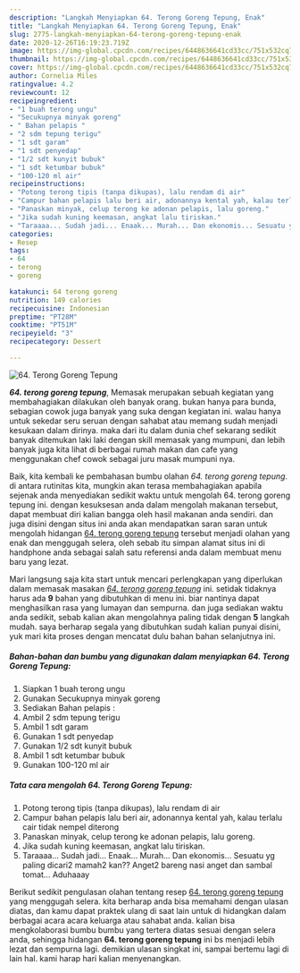 ```yaml
---
description: "Langkah Menyiapkan 64. Terong Goreng Tepung, Enak"
title: "Langkah Menyiapkan 64. Terong Goreng Tepung, Enak"
slug: 2775-langkah-menyiapkan-64-terong-goreng-tepung-enak
date: 2020-12-26T16:19:23.719Z
image: https://img-global.cpcdn.com/recipes/6448636641cd33cc/751x532cq70/64-terong-goreng-tepung-foto-resep-utama.jpg
thumbnail: https://img-global.cpcdn.com/recipes/6448636641cd33cc/751x532cq70/64-terong-goreng-tepung-foto-resep-utama.jpg
cover: https://img-global.cpcdn.com/recipes/6448636641cd33cc/751x532cq70/64-terong-goreng-tepung-foto-resep-utama.jpg
author: Cornelia Miles
ratingvalue: 4.2
reviewcount: 12
recipeingredient:
- "1 buah terong ungu"
- "Secukupnya minyak goreng"
- " Bahan pelapis "
- "2 sdm tepung terigu"
- "1 sdt garam"
- "1 sdt penyedap"
- "1/2 sdt kunyit bubuk"
- "1 sdt ketumbar bubuk"
- "100-120 ml air"
recipeinstructions:
- "Potong terong tipis (tanpa dikupas), lalu rendam di air"
- "Campur bahan pelapis lalu beri air, adonannya kental yah, kalau terlalu cair tidak nempel diterong"
- "Panaskan minyak, celup terong ke adonan pelapis, lalu goreng."
- "Jika sudah kuning keemasan, angkat lalu tiriskan."
- "Taraaaa... Sudah jadi... Enaak... Murah... Dan ekonomis... Sesuatu yg paling dicari2 mamah2 kan?? Anget2 bareng nasi anget dan sambal tomat... Aduhaaay"
categories:
- Resep
tags:
- 64
- terong
- goreng

katakunci: 64 terong goreng 
nutrition: 149 calories
recipecuisine: Indonesian
preptime: "PT28M"
cooktime: "PT51M"
recipeyield: "3"
recipecategory: Dessert

---
```



![64. Terong Goreng Tepung](https://img-global.cpcdn.com/recipes/6448636641cd33cc/751x532cq70/64-terong-goreng-tepung-foto-resep-utama.jpg)

<b><i>64. terong goreng tepung</i></b>, Memasak merupakan sebuah kegiatan yang membahagiakan dilakukan oleh banyak orang. bukan hanya para bunda, sebagian cowok juga banyak yang suka dengan kegiatan ini. walau hanya untuk sekedar seru seruan dengan sahabat atau memang sudah menjadi kesukaan dalam dirinya. maka dari itu dalam dunia chef sekarang sedikit banyak ditemukan laki laki dengan skill memasak yang mumpuni, dan lebih banyak juga kita lihat di berbagai rumah makan dan cafe yang menggunakan chef cowok sebagai juru masak mumpuni nya.

Baik, kita kembali ke pembahasan bumbu olahan <i>64. terong goreng tepung</i>. di antara rutinitas kita, mungkin akan terasa membahagiakan apabila sejenak anda menyediakan sedikit waktu untuk mengolah 64. terong goreng tepung ini. dengan kesuksesan anda dalam mengolah makanan tersebut, dapat membuat diri kalian bangga oleh hasil makanan anda sendiri. dan juga disini dengan situs ini anda akan mendapatkan saran saran untuk mengolah hidangan <u>64. terong goreng tepung</u> tersebut menjadi olahan yang enak dan menggugah selera, oleh sebab itu simpan alamat situs ini di handphone anda sebagai salah satu referensi anda dalam membuat menu baru yang lezat.




Mari langsung saja kita start untuk mencari perlengkapan yang diperlukan dalam memasak masakan <u><i>64. terong goreng tepung</i></u> ini. setidak tidaknya harus ada <b>9</b> bahan yang dibutuhkan di menu ini. biar nantinya dapat menghasilkan rasa yang lumayan dan sempurna. dan juga sediakan waktu anda sedikit, sebab kalian akan mengolahnya paling tidak dengan <b>5</b> langkah mudah. saya berharap segala yang dibutuhkan sudah kalian punyai disini, yuk mari kita proses dengan mencatat dulu bahan bahan selanjutnya ini.

<!--inarticleads1-->

##### Bahan-bahan dan bumbu yang digunakan dalam menyiapkan 64. Terong Goreng Tepung:

1. Siapkan 1 buah terong ungu
1. Gunakan Secukupnya minyak goreng
1. Sediakan  Bahan pelapis :
1. Ambil 2 sdm tepung terigu
1. Ambil 1 sdt garam
1. Gunakan 1 sdt penyedap
1. Gunakan 1/2 sdt kunyit bubuk
1. Ambil 1 sdt ketumbar bubuk
1. Gunakan 100-120 ml air




<!--inarticleads2-->

##### Tata cara mengolah 64. Terong Goreng Tepung:

1. Potong terong tipis (tanpa dikupas), lalu rendam di air
1. Campur bahan pelapis lalu beri air, adonannya kental yah, kalau terlalu cair tidak nempel diterong
1. Panaskan minyak, celup terong ke adonan pelapis, lalu goreng.
1. Jika sudah kuning keemasan, angkat lalu tiriskan.
1. Taraaaa... Sudah jadi... Enaak... Murah... Dan ekonomis... Sesuatu yg paling dicari2 mamah2 kan?? Anget2 bareng nasi anget dan sambal tomat... Aduhaaay




Berikut sedikit pengulasan olahan tentang resep <u>64. terong goreng tepung</u> yang menggugah selera. kita berharap anda bisa memahami dengan ulasan diatas, dan kamu dapat praktek ulang di saat lain untuk di hidangkan dalam berbagai acara acara keluarga atau sahabat anda. kalian bisa mengkolaborasi bumbu bumbu yang tertera diatas sesuai dengan selera anda, sehingga hidangan <b>64. terong goreng tepung</b> ini bs menjadi lebih lezat dan sempurna lagi. demikian ulasan singkat ini, sampai bertemu lagi di lain hal. kami harap hari kalian menyenangkan.
